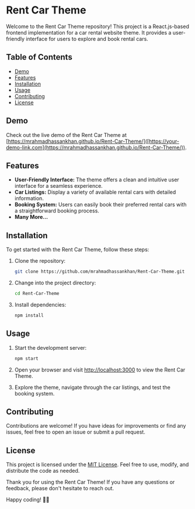 # Rent Car Theme

Welcome to the Rent Car Theme repository! This project is a React.js-based frontend implementation for a car rental website theme. It provides a user-friendly interface for users to explore and book rental cars.

## Table of Contents

- [Demo](#demo)
- [Features](#features)
- [Installation](#installation)
- [Usage](#usage)
- [Contributing](#contributing)
- [License](#license)

## Demo

Check out the live demo of the Rent Car Theme at [https://mrahmadhassankhan.github.io/Rent-Car-Theme/]([https://your-demo-link.com](https://mrahmadhassankhan.github.io/Rent-Car-Theme/)).

## Features

- **User-Friendly Interface:** The theme offers a clean and intuitive user interface for a seamless experience.
- **Car Listings:** Display a variety of available rental cars with detailed information.
- **Booking System:** Users can easily book their preferred rental cars with a straightforward booking process.
- **Many More...**

## Installation

To get started with the Rent Car Theme, follow these steps:

1. Clone the repository:

    ```bash
    git clone https://github.com/mrahmadhassankhan/Rent-Car-Theme.git
    ```

2. Change into the project directory:

    ```bash
    cd Rent-Car-Theme
    ```

3. Install dependencies:

    ```bash
    npm install
    ```

## Usage

1. Start the development server:

    ```bash
    npm start
    ```

2. Open your browser and visit [http://localhost:3000](http://localhost:3000) to view the Rent Car Theme.

3. Explore the theme, navigate through the car listings, and test the booking system.

## Contributing

Contributions are welcome! If you have ideas for improvements or find any issues, feel free to open an issue or submit a pull request. 

## License

This project is licensed under the [MIT License](LICENSE.md). Feel free to use, modify, and distribute the code as needed.

Thank you for using the Rent Car Theme! If you have any questions or feedback, please don't hesitate to reach out.

Happy coding! 🚗✨
